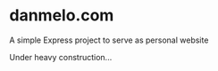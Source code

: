 danmelo.com
===========

A simple Express project to serve as personal website


Under heavy construction...